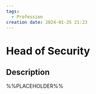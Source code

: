 ```yaml
---
tags:
  - Profession
creation date: 2024-01-25 21:23
---
```

# Head of Security

## Description

%%PLACEHOLDER%%
